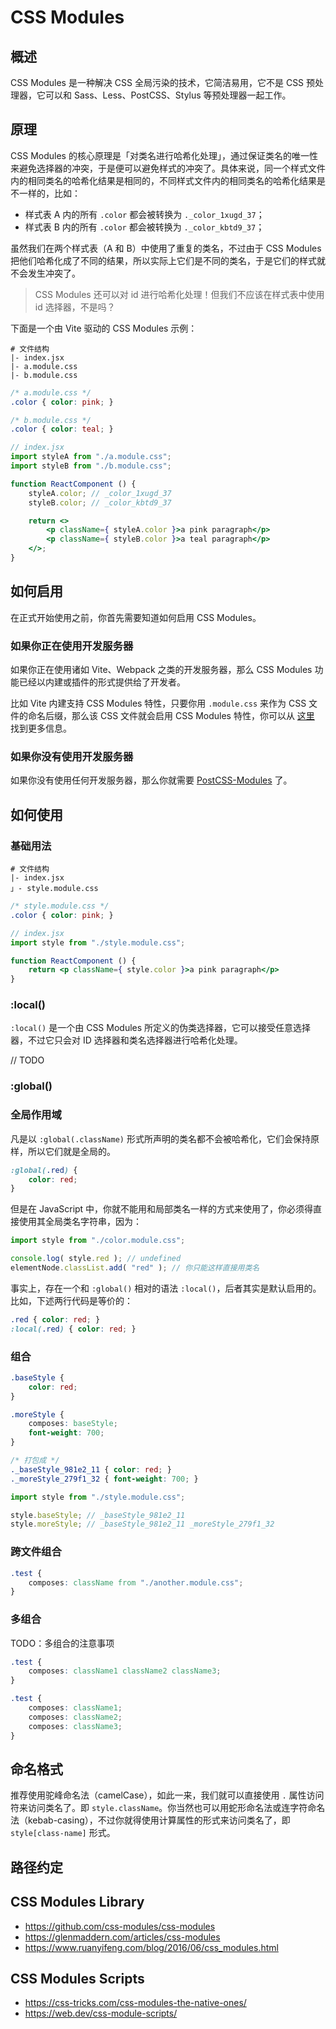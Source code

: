 # CSS Modules

## 概述

CSS Modules 是一种解决 CSS 全局污染的技术，它简洁易用，它不是 CSS 预处理器，它可以和 Sass、Less、PostCSS、Stylus 等预处理器一起工作。

## 原理

CSS Modules 的核心原理是「对类名进行哈希化处理」，通过保证类名的唯一性来避免选择器的冲突，于是便可以避免样式的冲突了。具体来说，同一个样式文件内的相同类名的哈希化结果是相同的，不同样式文件内的相同类名的哈希化结果是不一样的，比如：

- 样式表 A 内的所有 `.color` 都会被转换为 `._color_1xugd_37`；
- 样式表 B 内的所有 `.color` 都会被转换为 `._color_kbtd9_37`；

虽然我们在两个样式表（A 和 B）中使用了重复的类名，不过由于 CSS Modules 把他们哈希化成了不同的结果，所以实际上它们是不同的类名，于是它们的样式就不会发生冲突了。

> CSS Modules 还可以对 id 进行哈希化处理！但我们不应该在样式表中使用 id 选择器，不是吗？
>

下面是一个由 Vite 驱动的 CSS Modules 示例：

```
# 文件结构
|- index.jsx
|- a.module.css
|- b.module.css
```

```css
/* a.module.css */
.color { color: pink; }
```

```css
/* b.module.css */
.color { color: teal; }
```

```jsx
// index.jsx
import styleA from "./a.module.css";
import styleB from "./b.module.css";

function ReactComponent () {
    styleA.color; // _color_1xugd_37
    styleB.color; // _color_kbtd9_37

    return <>
    	<p className={ styleA.color }>a pink paragraph</p>
    	<p className={ styleB.color }>a teal paragraph</p>
    </>;
}
```

## 如何启用

在正式开始使用之前，你首先需要知道如何启用 CSS Modules。

### 如果你正在使用开发服务器

如果你正在使用诸如 Vite、Webpack 之类的开发服务器，那么 CSS Modules 功能已经以内建或插件的形式提供给了开发者。

比如 Vite 内建支持 CSS Modules 特性，只要你用 `.module.css` 来作为 CSS 文件的命名后缀，那么该 CSS 文件就会启用 CSS Modules 特性，你可以从 [这里](https://vitejs.dev/guide/features.html#css-modules) 找到更多信息。

### 如果你没有使用开发服务器

如果你没有使用任何开发服务器，那么你就需要 [PostCSS-Modules](https://github.com/madyankin/postcss-modules) 了。

## 如何使用

### 基础用法

```
# 文件结构
|- index.jsx
」- style.module.css
```

```css
/* style.module.css */
.color { color: pink; }
```

```jsx
// index.jsx
import style from "./style.module.css";

function ReactComponent () {
    return <p className={ style.color }>a pink paragraph</p>
}
```

### :local()

`:local()` 是一个由 CSS Modules 所定义的伪类选择器，它可以接受任意选择器，不过它只会对 ID 选择器和类名选择器进行哈希化处理。

// TODO

### :global()

### 全局作用域

凡是以 `:global(.className)` 形式所声明的类名都不会被哈希化，它们会保持原样，所以它们就是全局的。

```css
:global(.red) {
    color: red;
}
```

但是在 JavaScript 中，你就不能用和局部类名一样的方式来使用了，你必须得直接使用其全局类名字符串，因为：

```js
import style from "./color.module.css";

console.log( style.red ); // undefined
elementNode.classList.add( "red" ); // 你只能这样直接用类名
```

事实上，存在一个和 `:global()` 相对的语法 `:local()`，后者其实是默认启用的。比如，下述两行代码是等价的：

```css
.red { color: red; }
:local(.red) { color: red; }
```

### 组合

```css
.baseStyle {
    color: red;
}

.moreStyle {
    composes: baseStyle;
    font-weight: 700;
}

/* 打包成 */
._baseStyle_981e2_11 { color: red; }
._moreStyle_279f1_32 { font-weight: 700; }
```

```js
import style from "./style.module.css";

style.baseStyle; // _baseStyle_981e2_11
style.moreStyle; // _baseStyle_981e2_11 _moreStyle_279f1_32
```

### 跨文件组合

```css
.test {
    composes: className from "./another.module.css";
}
```

### 多组合

TODO：多组合的注意事项

```css
.test {
    composes: className1 className2 className3;
}

.test {
    composes: className1;
    composes: className2;
    composes: className3;
}
```



## 命名格式

推荐使用驼峰命名法（camelCase），如此一来，我们就可以直接使用 `.` 属性访问符来访问类名了。即 `style.className`。你当然也可以用蛇形命名法或连字符命名法（kebab-casing），不过你就得使用计算属性的形式来访问类名了，即 `style[class-name]` 形式。

## 路径约定



## CSS Modules Library

- https://github.com/css-modules/css-modules
- https://glenmaddern.com/articles/css-modules
- https://www.ruanyifeng.com/blog/2016/06/css_modules.html

## CSS Modules Scripts

- https://css-tricks.com/css-modules-the-native-ones/
- https://web.dev/css-module-scripts/